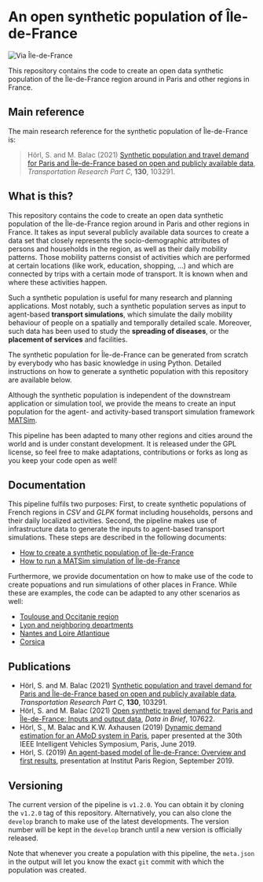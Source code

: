 # An open synthetic population of Île-de-France

![Via Île-de-France](docs/via.png "Via Île-de-France")

This repository contains the code to create an open data synthetic population
of the Île-de-France region around in Paris and other regions in France.

## Main reference

The main research reference for the synthetic population of Île-de-France is:
> Hörl, S. and M. Balac (2021) [Synthetic population and travel demand for Paris and Île-de-France based on open and publicly available data](https://www.sciencedirect.com/science/article/pii/S0968090X21003016), _Transportation Research Part C_, **130**, 103291.

## What is this?

This repository contains the code to create an open data synthetic population
of the Île-de-France region around in Paris and other regions in France.
It takes as input several publicly
available data sources to create a data set that closely represents the
socio-demographic attributes of persons and households in the region, as well
as their daily mobility patterns. Those mobility patterns consist of activities
which are performed at certain locations (like work, education, shopping, ...)
and which are connected by trips with a certain mode of transport. It is known
when and where these activities happen.

Such a synthetic population is useful for many research and planning applications.
Most notably, such a synthetic population serves as input to agent-based
**transport simulations**, which simulate the daily mobility behaviour of people
on a spatially and temporally detailed scale. Moreover, such data has been used
to study the **spreading of diseases**, or the **placement of services** and facilities.

The synthetic population for Île-de-France can be generated from scratch by
everybody who has basic knowledge in using Python. Detailed instructions
on how to generate a synthetic population with this repository are available below.

Although the synthetic population is independent of the downstream application
or simulation tool, we provide the means to create an input population for the
agent- and activity-based transport simulation framework [MATSim](https://matsim.org/).

This pipeline has been adapted to many other regions and cities around the world
and is under constant development. It is released under the GPL license, so feel free
to make adaptations, contributions or forks as long as you keep your code open
as well!

## Documentation

This pipeline fulfils two purposes: First, to create synthetic populations
of French regions in *CSV* and *GLPK* format including households, persons
and their daily localized activities. Second, the pipeline makes use of
infrastructure data to generate the inputs to agent-based transport simulations.
These steps are described in the following documents:

- [How to create a synthetic population of Île-de-France](docs/population.md)
- [How to run a MATSim simulation of Île-de-France](docs/simulation.md)

Furthermore, we provide documentation on how to make use of the code to create
popuations and run simulations of other places in France. While these are
examples, the code can be adapted to any other scenarios as well:

- [Toulouse and Occitanie region](docs/cases/toulouse.md)
- [Lyon and neighboring departments](docs/cases/lyon.md)
- [Nantes and Loire Atlantique](docs/cases/nantes.md)
- [Corsica](docs/cases/corsica.md)

## Publications

- Hörl, S. and M. Balac (2021) [Synthetic population and travel demand for Paris and Île-de-France based on open and publicly available data](https://www.sciencedirect.com/science/article/pii/S0968090X21003016), _Transportation Research Part C_, **130**, 103291.
- Hörl, S. and M. Balac (2021) [Open synthetic travel demand for Paris and Île-de-France: Inputs and output data](https://www.sciencedirect.com/science/article/pii/S2352340921008970), _Data in Brief_, 107622.
- Hörl, S., M. Balac and K.W. Axhausen (2019) [Dynamic demand estimation for an AMoD system in Paris](https://ieeexplore.ieee.org/document/8814051),
paper presented at the 30th IEEE Intelligent Vehicles Symposium, Paris, June 2019.
- Hörl, S. (2019) [An agent-based model of Île-de-France: Overview and first results](https://slides.com/sebastianhorl/matsim-paris), presentation at Institut Paris Region, September 2019.

## Versioning

The current version of the pipeline is `v1.2.0`. You can obtain it by cloning
the `v1.2.0` tag of this repository. Alternatively, you can also clone the
`develop` branch to make use of the latest developments. The version number
will be kept in the `develop` branch until a new version is officially released.

Note that whenever you create a population with this pipeline, the `meta.json`
in the output will let you know the exact `git` commit with which the
population was created.
